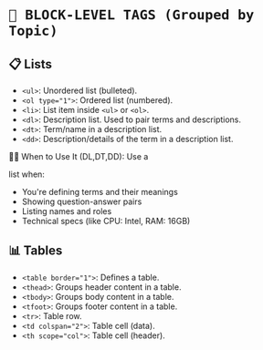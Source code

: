 # **`🧱 BLOCK-LEVEL TAGS (Grouped by Topic)`**


## 📋 Lists

* `<ul>`: Unordered list (bulleted).
* `<ol type="1">`: Ordered list (numbered).
* `<li>`: List item inside `<ul>` or `<ol>`.
* `<dl>`: Description list. Used to pair terms and descriptions.
* `<dt>`: Term/name in a description list.
* `<dd>`: Description/details of the term in a description list.

👩‍🏫 When to Use It (DL,DT,DD):
Use a <dl> list when:

- You're defining terms and their meanings
- Showing question-answer pairs
- Listing names and roles
- Technical specs (like CPU: Intel, RAM: 16GB)
 
## 📊 Tables

* `<table border="1">`: Defines a table.
* `<thead>`: Groups header content in a table.
* `<tbody>`: Groups body content in a table.
* `<tfoot>`: Groups footer content in a table.
* `<tr>`: Table row.
* `<td colspan="2">`: Table cell (data).
* `<th scope="col">`: Table cell (header).